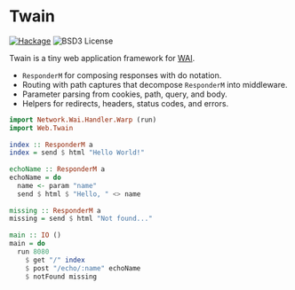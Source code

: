 # Twain

[![Hackage](https://img.shields.io/hackage/v/twain.svg?style=flat)](http://hackage.haskell.org/package/twain)
![BSD3 License](http://img.shields.io/badge/license-BSD3-brightgreen.svg)

Twain is a tiny web application framework for
[WAI](http://hackage.haskell.org/package/wai).

- `ResponderM` for composing responses with do notation.
- Routing with path captures that decompose `ResponderM` into middleware.
- Parameter parsing from cookies, path, query, and body.
- Helpers for redirects, headers, status codes, and errors.

```haskell
import Network.Wai.Handler.Warp (run)
import Web.Twain
  
index :: ResponderM a
index = send $ html "Hello World!"
  
echoName :: ResponderM a
echoName = do
  name <- param "name"
  send $ html $ "Hello, " <> name
  
missing :: ResponderM a
missing = send $ html "Not found..."
 
main :: IO ()
main = do
  run 8080
    $ get "/" index
    $ post "/echo/:name" echoName
    $ notFound missing
```
